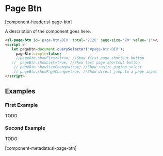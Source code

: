# Page Btn

[component-header:sl-page-btn]

A description of the component goes here.

```html preview
<sl-page-btn id='page-btn-DIV' total='2120' page-size='20' value='1'></sl-page-btn>
<script >
   let pageBtn=document.querySelector('#page-btn-DIV');
     pageBtn.simple=false;
     //pageBtn.showFirst=true; //Show first page shortcut button
   //  pageBtn.showLast=true; //Show last page shortcut button
    // pageBtn.showSizeChange=true; //Show resize paging select
    // pageBtn.showPageChange=true; //Show direct jump to a page input
</script>
```

## Examples

### First Example

TODO

### Second Example

TODO

[component-metadata:sl-page-btn]
